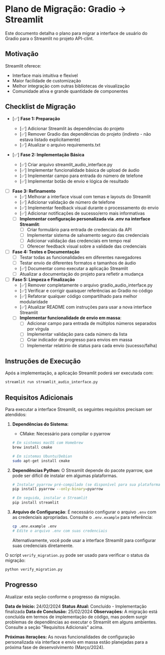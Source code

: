 # Plano de Migração: Gradio → Streamlit

Este documento detalha o plano para migrar a interface de usuário do Gradio para o Streamlit no projeto API-clint.

## Motivação

Streamlit oferece:
- Interface mais intuitiva e flexível
- Maior facilidade de customização
- Melhor integração com outras bibliotecas de visualização
- Comunidade ativa e grande quantidade de componentes

## Checklist de Migração

- [✅] **Fase 1: Preparação**
  - [✅] Adicionar Streamlit às dependências do projeto
  - [✅] Remover Gradio das dependências do projeto (indireto - não estava listado explicitamente)
  - [✅] Atualizar o arquivo requirements.txt

- [✅] **Fase 2: Implementação Básica**
  - [✅] Criar arquivo streamlit_audio_interface.py
  - [✅] Implementar funcionalidade básica de upload de áudio
  - [✅] Implementar campo para entrada do número de telefone
  - [✅] Implementar botão de envio e lógica de resultado

- [ ] **Fase 3: Refinamento**
  - [✅] Melhorar a interface visual com temas e layouts do Streamlit
  - [✅] Adicionar validação de número de telefone
  - [✅] Implementar feedback visual durante o processamento do envio
  - [✅] Adicionar notificações de sucesso/erro mais informativas
  - [ ] **Implementar configuração personalizada via .env na interface Streamlit**:
    - [ ] Criar formulário para entrada de credenciais da API
    - [ ] Implementar sistema de salvamento seguro das credenciais
    - [ ] Adicionar validação das credenciais em tempo real
    - [ ] Oferecer feedback visual sobre a validade das credenciais

- [ ] **Fase 4: Testes e Documentação**
  - [ ] Testar todas as funcionalidades em diferentes navegadores
  - [ ] Testar envio de diferentes formatos e tamanhos de áudio
  - [✅] Documentar como executar a aplicação Streamlit
  - [ ] Atualizar a documentação do projeto para refletir a mudança

- [ ] **Fase 5: Limpeza e Finalização**
  - [✅] Remover completamente o arquivo gradio_audio_interface.py
  - [✅] Verificar e corrigir quaisquer referências ao Gradio no código
  - [✅] Refatorar qualquer código compartilhado para melhor modularidade
  - [✅] Atualizar README com instruções para usar a nova interface Streamlit
  - [ ] **Implementar funcionalidade de envio em massa**:
    - [ ] Adicionar campo para entrada de múltiplos números separados por vírgula
    - [ ] Implementar validação para cada número da lista
    - [ ] Criar indicador de progresso para envios em massa
    - [ ] Implementar relatório de status para cada envio (sucesso/falha)

## Instruções de Execução

Após a implementação, a aplicação Streamlit poderá ser executada com:

```bash
streamlit run streamlit_audio_interface.py
```

## Requisitos Adicionais

Para executar a interface Streamlit, os seguintes requisitos precisam ser atendidos:

1. **Dependências do Sistema:**
   - CMake: Necessário para compilar o pyarrow
   
   ```bash
   # Em sistemas macOS com Homebrew
   brew install cmake
   
   # Em sistemas Ubuntu/Debian
   sudo apt-get install cmake
   ```

2. **Dependências Python:**
   O Streamlit depende do pacote pyarrow, que pode ser difícil de instalar em algumas plataformas.
   
   ```bash
   # Instalar pyarrow pré-compilado (se disponível para sua plataforma)
   pip install pyarrow --only-binary=pyarrow
   
   # Em seguida, instalar o Streamlit
   pip install streamlit
   ```

3. **Arquivo de Configuração**:
   É necessário configurar o arquivo `.env` com as credenciais apropriadas. Consulte o `.env.example` para referência:
   ```bash
   cp .env.example .env
   # Edite o arquivo .env com suas credenciais
   ```

   Alternativamente, você pode usar a interface Streamlit para configurar suas credenciais diretamente.

O script `verify_migration.py` pode ser usado para verificar o status da migração:

```bash
python verify_migration.py
```

## Progresso

Atualizar esta seção conforme o progresso da migração.

**Data de Início:** 24/02/2024
**Status Atual:** Concluído - Implementação finalizada
**Data de Conclusão:** 25/02/2024
**Observações:** A migração está concluída em termos de implementação de código, mas podem surgir problemas de dependências ao executar o Streamlit em alguns ambientes. Consulte a seção "Requisitos Adicionais" acima. 

**Próximas iterações:** As novas funcionalidades de configuração personalizada via interface e envio em massa estão planejadas para a próxima fase de desenvolvimento (Março/2024). 